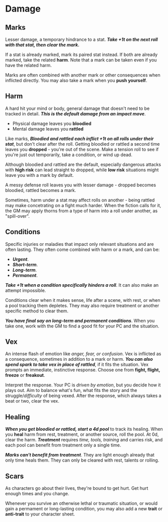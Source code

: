 # Damage

## Marks

Lesser damage, a temporary hindrance to a stat. **_Take +1t on the next roll with that stat, then clear the mark._**

If a stat is already marked, mark its paired stat instead. If both are already marked, take the related **harm**. Note that a mark can be taken even if you have the related harm.

Marks are often combined with another mark or other consequences when inflicted directly. You may also take a mark when you **push yourself**.

## Harm

A hard hit your mind or body, general damage that doesn't need to be tracked in detail. **_This is the default damage from an impact move_**.

- Physical damage leaves you **bloodied**
- Mental damage leaves you **rattled**

Like marks, **_Bloodied and rattled each inflict +1t on all rolls under their stat_**, but don't clear after the roll. Getting bloodied or rattled a second time leaves you **dropped** - you're out of the scene. Make a tension roll to see if you're just out temporarily, take a condition, or wind up dead.

Although bloodied and rattled are the default, especially dangerous attacks with **high risk** can lead straight to dropped, while **low risk** situations might leave you with a mark by default.

A messy defense roll leaves you with lesser damage - dropped becomes bloodied, rattled becomes a mark.

Sometimes, harm under a stat may affect rolls on another - being rattled may make concetrating on a fight much harder. When the fiction calls for it, the GM may apply thorns from a type of harm into a roll under another, as "spill-over".

## Conditions

Specific injuries or maladies that impact only relevant situations and are often lasting. They often come combined with harm or a mark, and can be:

- **_Urgent_**.
- **_Short-term_**.
- **_Long-term_**.
- **_Permanent_**.

**_Take +1t when a condition specifically hinders a roll_**. It can also make an attempt impossible.

Conditions clear when it makes sense, life after a scene, with rest, or when a pool tracking them depletes. They may also require treatment or another specific method to clear them.

**_You have final say on long-term and permanent conditions_**. When you take one, work with the GM to find a good fit for your PC and the situation.

## Vex

An intense flash of emotion like _anger, fear, or confusion_. Vex is inflicted as a consequence, sometimes in addition to a mark or harm. **_You can also spend spark to take vex in place of rattled_**, if it fits the situation. Vex prompts an immediate, instinctive response. Choose one from **fight, flight, freeze** or **freakout**.

Interpret the response. Your PC is _driven by emotion_, but you decide how it plays out. Aim to balance what's fun, what fits the story and the struggle/_difficulty_ of being vexed. After the response, which always takes a beat or two, clear the vex.

## Healing

**_When you get bloodied or rattled, start a 4d pool_** to track its healing. When you **heal** harm from rest, treatment, or another source, roll the pool. At 0d, clear the harm. **_Treatment_** requires _time, tools, training_ and carries risk, and each pool can benefit from treatment only a single time.

**_Marks can't benefit from treatment_**. They are light enough already that only time heals them. They can only be cleared with rest, talents or rolling.

## Scars

As characters go about their lives, they're bound to get hurt. Get hurt enough times and you change.

Whenever you survive an otherwise lethal or traumatic situation, or would gain a permament or long-lasting condition, you may also add a new **trait** or **anti-trait** to your character sheet.
